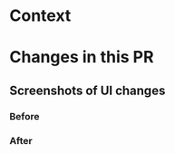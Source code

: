 # Context

<!-- Is there a Jira ticket you can link to? -->
<!-- Do you need to add any environment variables? -->
<!-- Is an ADR required? An ADR should be added if this PR introduces a change to the architecture. -->

# Changes in this PR

<!-- [] I have run the E2E tests locally and they passed -->

## Screenshots of UI changes

### Before

### After
